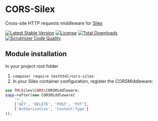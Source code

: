 # CORS-Silex

 Cross-site HTTP requests middleware for [Silex](http://silex.sensiolabs.org/)

[![Latest Stable Version](https://poser.pugx.org/texthtml/cors-silex/v/stable.svg)](https://packagist.org/packages/texthtml/cors-silex)
[![License](https://poser.pugx.org/texthtml/cors-silex/license.svg)](https://packagist.org/packages/texthtml/cors-silex)
[![Total Downloads](https://poser.pugx.org/texthtml/cors-silex/downloads.svg)](https://packagist.org/packages/texthtml/cors-silex)
[![Scrutinizer Code Quality](https://scrutinizer-ci.com/g/texthtml/cors-silex/badges/quality-score.png?b=master)](https://scrutinizer-ci.com/g/texthtml/cors-silex/?branch=master)

## Module installation

In your project root folder

1. `composer require texthtml/cors-silex`
2. In your Silex container configuration, register the CORSMiddleware:

```php
use TH\Silex\CORS\CORSMiddleware;
$app->after(new CORSMiddleware(
    '*',
    ['GET', 'DELETE', 'POST', 'PUT'],
    ['Authorization', 'Content-Type']
));
```
